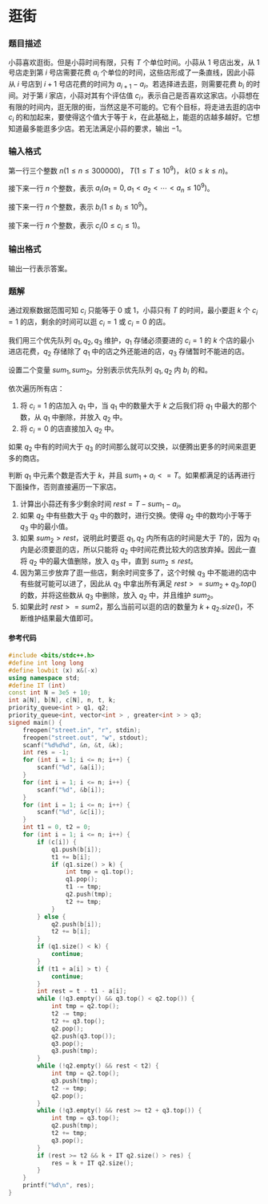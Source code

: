 # 逛街

### 题目描述
小蒜喜欢逛街。但是小蒜时间有限，只有 $T$ 个单位时间。小蒜从 $1$ 号店出发，从 $1$ 号店走到第 $i$ 号店需要花费 $a_{i}$ 个单位的时间，这些店形成了一条直线，因此小蒜从 $i$ 号店到 $i+1$ 号店花费的时间为 $a_{i+1}- a_{i}$。若选择进去逛，则需要花费 $b_{i}$ 的时间。对于第 $i$ 家店，小蒜对其有个评估值 $c_{i}$，表示自己是否喜欢这家店。小蒜想在有限的时间内，逛无限的街，当然这是不可能的。它有个目标，将走进去逛的店中 $c_{i}$ 的和加起来，要使得这个值大于等于 $k$，在此基础上，能逛的店越多越好。它想知道最多能逛多少店。若无法满足小蒜的要求，输出 $-1$。

### 输入格式

第一行三个整数 $n(1\le n\le 300000)$， $T(1\le T\le 10^9)$， $k(0\le k\le n)$。

接下来一行 $n$ 个整数，表示 $a_{i}(a_{1}=0,a_{1} < a_{2} < \cdots < a_{n}\le 10^9)$。

接下来一行 $n$ 个整数，表示 $b_i(1\le b_{i}\le 10^9)$。

接下来一行 $n$ 个整数，表示 $c_{i}(0\le c_{i}\le 1)$。

### 输出格式

输出一行表示答案。

<div style="page-break-after: always"></div>

### 题解
通过观察数据范围可知 $c_i$ 只能等于 $0$ 或 $1$，小蒜只有 $T$ 的时间，最小要逛 $k$ 个 $c_i = 1$ 的店，剩余的时间可以逛 $c_i = 1$ 或 $c_i = 0$ 的店。

我们用三个优先队列 $q_{1},q_{2},q_{3}$ 维护，$q_{1}$ 存储必须要进的 $c_{i} = 1$ 的 $k$ 个店的最小进店花费，$q_{2}$ 存储除了 $q_{1}$ 中的店之外还能进的店，$q_{3}$ 存储暂时不能进的店。

设置二个变量 $sum_1,sum_2$。分别表示优先队列 $q_1,q_2$ 内 $b_i$ 的和。

依次遍历所有店：

1.  将 $c_i = 1$ 的店加入 $q_1$ 中，当 $q_{1}$ 中的数量大于 $k$ 之后我们将 $q_1$ 中最大的那个数，从 $q_1$ 中删除，并放入 $q_2$ 中。
2.  将 $c_i = 0$ 的店直接加入 $q_2$ 中。

如果 $q_{2}$ 中有的时间大于 $q_{3}$ 的时间那么就可以交换，以便腾出更多的时间来逛更多的商店。

判断 $q_1$ 中元素个数是否大于 $k$，并且 $sum_1 + a_i <= T$。如果都满足的话再进行下面操作，否则直接遍历一下家店。

1.  计算出小蒜还有多少剩余时间 $rest = T - sum_1 - a_i$。
2.  如果 $q_2$ 中有些数大于 $q_3$ 中的数时，进行交换。使得 $q_2$ 中的数均小于等于 $q_3$ 中的最小值。
3.  如果 $sum_2 > rest$，说明此时要逛 $q_1,q_2$ 内所有店的时间是大于 $T$的，因为 $q_1$ 内是必须要逛的店，所以只能将 $q_2$ 中时间花费比较大的店放弃掉。因此一直将 $q_2$ 中的最大值删除，放入 $q_3$ 中，直到 $sum_2 \leq rest$。
4.  因为第三步放弃了逛一些店，剩余时间变多了，这个时候 $q_3$ 中不能进的店中有些就可能可以进了，因此从 $q_3$ 中拿出所有满足 $rest >= sum_2 + q_3.top()$ 的数，并将这些数从 $q_3$ 中删除，放入 $q_2$ 中，并且维护 $sum_2$。
5.  如果此时 $rest >= sum2$，那么当前可以逛的店的数量为 $k + q_2.size()$，不断维护结果最大值即可。


#### 参考代码

```cpp
#include <bits/stdc++.h>
#define int long long
#define lowbit (x) x&(-x)
using namespace std;
#define IT (int)
const int N = 3e5 + 10;
int a[N], b[N], c[N], n, t, k;
priority_queue<int > q1, q2;
priority_queue<int, vector<int > , greater<int > > q3;
signed main() {
    freopen("street.in", "r", stdin);
    freopen("street.out", "w", stdout);
    scanf("%d%d%d", &n, &t, &k);
    int res = -1;
    for (int i = 1; i <= n; i++) {
        scanf("%d", &a[i]);
    }
    for (int i = 1; i <= n; i++) {
        scanf("%d", &b[i]);
    }
    for (int i = 1; i <= n; i++) {
        scanf("%d", &c[i]);
    }
    int t1 = 0, t2 = 0;
    for (int i = 1; i <= n; i++) {
        if (c[i]) {
            q1.push(b[i]);
            t1 += b[i];
            if (q1.size() > k) {
                int tmp = q1.top();
                q1.pop();
                t1 -= tmp;
                q2.push(tmp);
                t2 += tmp;
            }
        } else {
            q2.push(b[i]);
            t2 += b[i];
        }
        if (q1.size() < k) {
            continue;
        }
        if (t1 + a[i] > t) {
            continue;
        }
        int rest = t - t1 - a[i];
        while (!q3.empty() && q3.top() < q2.top()) {
            int tmp = q2.top();
            t2 -= tmp;
            t2 += q3.top();
            q2.pop();
            q2.push(q3.top());
            q3.pop();
            q3.push(tmp);
        }
        while (!q2.empty() && rest < t2) {
            int tmp = q2.top();
            q3.push(tmp);
            t2 -= tmp;
            q2.pop();
        }
        while (!q3.empty() && rest >= t2 + q3.top()) {
            int tmp = q3.top();
            q2.push(tmp);
            t2 += tmp;
            q3.pop();
        }
        if (rest >= t2 && k + IT q2.size() > res) {
            res = k + IT q2.size();
        }
    }
    printf("%d\n", res);
}
```

<div style="page-break-after: always"></div>
